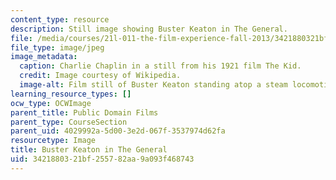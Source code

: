 ```yaml
---
content_type: resource
description: Still image showing Buster Keaton in The General.
file: /media/courses/21l-011-the-film-experience-fall-2013/3421880321bf255782aa9a093f468743_buster2.jpg
file_type: image/jpeg
image_metadata:
  caption: Charlie Chaplin in a still from his 1921 film The Kid.
  credit: Image courtesy of Wikipedia.
  image-alt: Film still of Buster Keaton standing atop a steam locomotive.
learning_resource_types: []
ocw_type: OCWImage
parent_title: Public Domain Films
parent_type: CourseSection
parent_uid: 4029992a-5d00-3e2d-067f-3537974d62fa
resourcetype: Image
title: Buster Keaton in The General
uid: 34218803-21bf-2557-82aa-9a093f468743
---
```

